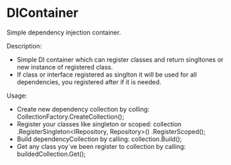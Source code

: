 # DIContainer
Simple dependency injection container.

Description: 
  - Simple DI container which can register classes and return singltones or new instance of registered class.
  - If class or interface registered as singlton it will be used for all dependencies, you registered after if it is needed.

Usage: 
  - Create new dependency collection by colling: CollectionFactory.CreateCollection();
  - Register your classes like singleton or scoped: collection
                                                    .RegisterSingleton<IRepository, Repository>()
                                                    .RegisterScoped<Service>();
  - Build dependencyCollection by calling: collection.Build();
  - Get any class yoy`ve been register to collection by calling: buildedCollection.Get<IRepository>();
